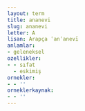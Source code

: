 ```yaml
---
layout: term
title: ananevi
slug: ananevi
letter: A
lisan: Arapça ʿanʿanevī
anlamlar:
- geleneksel
ozellikler:
- - sıfat
  - eskimiş
ornekler:
- - ''
orneklerkaynak:
- - ''
---
```

